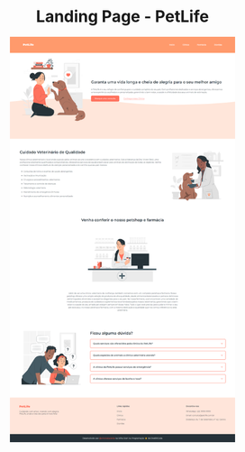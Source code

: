 <h1 align="center" style="font-weight: bold;">Landing Page - PetLife</h1>

<p align="center">
    <img src="/web-side/landing-page.png" alt="Page Layout" width="400px">
</p>
